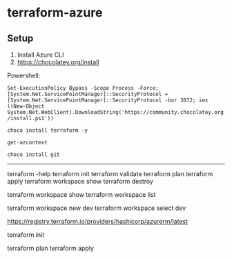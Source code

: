 # terraform-azure
## Setup

1. Install Azure CLI
2. https://chocolatey.org/install

Powershell:

`Set-ExecutionPolicy Bypass -Scope Process -Force; [System.Net.ServicePointManager]::SecurityProtocol = [System.Net.ServicePointManager]::SecurityProtocol -bor 3072; iex ((New-Object System.Net.WebClient).DownloadString('https://community.chocolatey.org/install.ps1'))`

`choco install terraform -y`

`get-azcontext`

`choco install git`

----------
terraform -help
terraform init 
terraform validate
terraform plan
terraform apply
terraform workspace show
terraform destroy

terraform workspace show
terraform workspace list

terraform workspace new dev
terraform workspace select dev

https://registry.terraform.io/providers/hashicorp/azurerm/latest

terraform init

terraform plan
terraform apply
